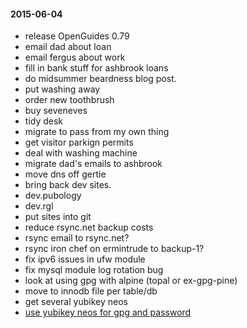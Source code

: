#### 2015-06-04 ####

- release OpenGuides 0.79
- email dad about loan
- email fergus about work
- fill in bank stuff for ashbrook loans
- do midsummer beardness blog post.
- put washing away
- order new toothbrush
- buy seveneves
- tidy desk
- migrate to pass from my own thing
- get visitor parkign permits
- deal with washing machine
- migrate dad's emails to ashbrook
- move dns off gertie
- bring back dev sites.
- dev.pubology
- dev.rgl
- put sites into git
- reduce rsync.net backup costs
- rsync email to rsync.net?
- rsync iron chef on ermintrude to backup-1?
- fix ipv6 issues in ufw module
- fix mysql module log rotation bug
- look at using gpg with alpine (topal or ex-gpg-pine)
- move to innodb file per table/db
- get several yubikey neos
- [use yubikey neos for gpg and password](http://viccuad.me/blog/secure-yourself-part-1-airgapped-computer-and-GPG-smartcards/) 
